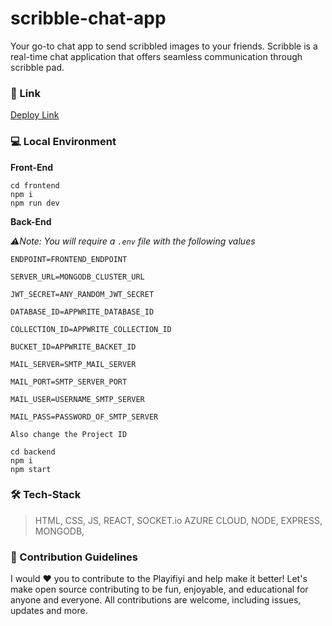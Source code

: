 # scribble-chat-app

Your go-to chat app to send scribbled images to your friends. Scribble is a real-time chat application that offers seamless communication through scribble pad.

### 🔗 Link

[Deploy Link](https://scribblechat.netlify.app)

### 💻 Local Environment

**Front-End**

```
cd frontend
npm i
npm run dev

```

**Back-End**

_⚠️Note: You will require a `.env` file with the following values_

    ENDPOINT=FRONTEND_ENDPOINT

    SERVER_URL=MONGODB_CLUSTER_URL

    JWT_SECRET=ANY_RANDOM_JWT_SECRET

    DATABASE_ID=APPWRITE_DATABASE_ID

    COLLECTION_ID=APPWRITE_COLLECTION_ID

    BUCKET_ID=APPWRITE_BACKET_ID

    MAIL_SERVER=SMTP_MAIL_SERVER

    MAIL_PORT=SMTP_SERVER_PORT

    MAIL_USER=USERNAME_SMTP_SERVER

    MAIL_PASS=PASSWORD_OF_SMTP_SERVER

    Also change the Project ID
```
cd backend
npm i
npm start
```

### 🛠️ Tech-Stack

> HTML, CSS, JS, REACT, SOCKET.io AZURE CLOUD, NODE, EXPRESS, MONGODB,

### 🚀 Contribution Guidelines

I would ❤️ you to contribute to the Playifiyi and help make it better! Let's make open source contributing to be fun, enjoyable, and educational for anyone and everyone. All contributions are welcome, including issues, updates and more.
